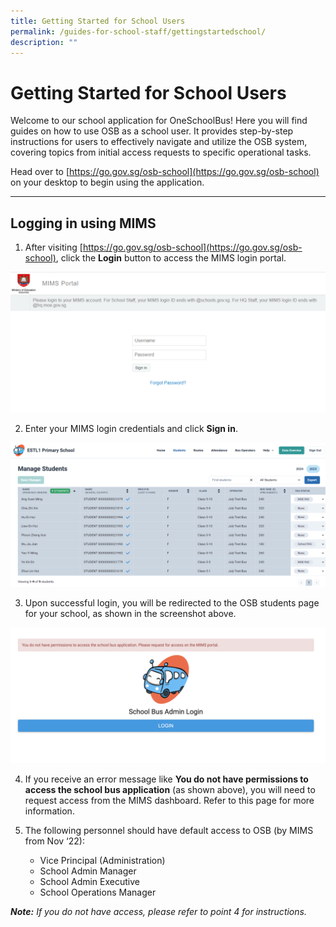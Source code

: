 ```yaml
---
title: Getting Started for School Users
permalink: /guides-for-school-staff/gettingstartedschool/
description: ""
---
```

# Getting Started for School Users

Welcome to our school application for OneSchoolBus! Here you will find guides on how to use OSB as a school user. It provides step-by-step instructions for users to effectively navigate and utilize the OSB system, covering topics from initial access requests to specific operational tasks.

Head over to [https://go.gov.sg/osb-school](https://go.gov.sg/osb-school) on your desktop to begin using the application.

---

## Logging in using MIMS

1. After visiting [https://go.gov.sg/osb-school](https://go.gov.sg/osb-school), click the **Login** button to access the MIMS login portal.

![MIMS Login Page](/images/mimsloginpage.png)

2. Enter your MIMS login credentials and click **Sign in**.

![MIMS Login Credentials](/images/School/Getting%20started%20school%20users/screenshot%202023-10-03%20094621.png)

3. Upon successful login, you will be redirected to the OSB students page for your school, as shown in the screenshot above.

![OSB Students Page](/images/osbschoolloginissue.png)

4. If you receive an error message like **You do not have permissions to access the school bus application** (as shown above), you will need to request access from the MIMS dashboard. Refer to this page for more information.

5. The following personnel should have default access to OSB (by MIMS from Nov ‘22):
    
    - Vice Principal (Administration)
    - School Admin Manager
    - School Admin Executive
    - School Operations Manager

_**Note:** If you do not have access, please refer to point 4 for instructions._
